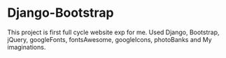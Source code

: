 # Django-Bootstrap
This project is first full cycle website exp for me.
Used Django, Bootstrap, jQuery, googleFonts, fontsAwesome, googleIcons, photoBanks and My imaginations. 
